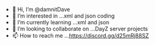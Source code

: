 - 👋 Hi, I’m @damnitDave
- 👀 I’m interested in ...xml and json coding
- 🌱 I’m currently learning ...xml and json
- 💞️ I’m looking to collaborate on ...DayZ server projects
- 📫 How to reach me ...https://discord.gg/d25mRj88SZ

<!---
damnitDave/damnitDave is a ✨ special ✨ repository because its `README.md` (this file) appears on your GitHub profile.
You can click the Preview link to take a look at your changes.
--->
